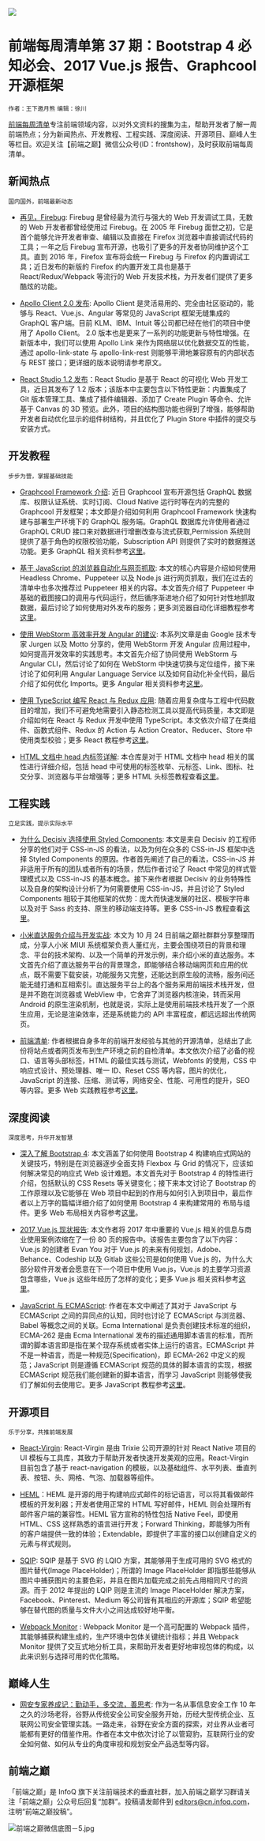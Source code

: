 ![](http://upload-images.jianshu.io/upload_images/1647496-aa9754e572a5b77c.jpg?imageMogr2/auto-orient/strip%7CimageView2/2/w/1240)

# 前端每周清单第 37 期：Bootstrap 4 必知必会、2017 Vue.js 报告、Graphcool 开源框架

`作者：王下邀月熊` `编辑：徐川`

[前端每周清单](http://www.infoq.com/cn/FE-Weekly)专注前端领域内容，以对外文资料的搜集为主，帮助开发者了解一周前端热点；分为新闻热点、开发教程、工程实践、深度阅读、开源项目、巅峰人生等栏目。欢迎关注【前端之巅】微信公众号(ID：frontshow)，及时获取前端每周清单。

## 新闻热点

`国内国外，前端最新动态`

- [再见，Firebug](https://hacks.mozilla.org/2017/10/saying-goodbye-to-firebug/): Firebug 是曾经最为流行与强大的 Web 开发调试工具，无数的 Web 开发者都曾经使用过 Firebug。在 2005 年 Firebug 面世之初，它是首个能够允许开发者审查、编辑以及直接在 Firefox 浏览器中直接调试代码的工具；一年之后 Firebug 宣布开源，也吸引了更多的开发者协同维护这个工具。直到 2016 年，Firefox 宣布将会统一 Firebug 与 Firefox 的内置调试工具；近日发布的新版的 Firefox 的内置开发工具也是基于 React/Redux/Webpack 等流行的 Web 开发技术栈，为开发者们提供了更多酷炫的功能。

- [Apollo Client 2.0 发布](https://dev-blog.apollodata.com/apollo-client-2-0-5c8d0affcec7): Apollo Client 是灵活易用的、完全由社区驱动的，能够与 React、Vue.js、Angular 等常见的 JavaScript 框架无缝集成的 GraphQL 客户端。目前 KLM、IBM、Intuit 等公司都已经在他们的项目中使用了 Apollo Client。 2.0 版本也是更来了一系列的功能更新与特性增强。在新版本中，我们可以使用 Apollo Link 来作为网络层以优化数据交互的性能，通过 apollo-link-state 与 apollo-link-rest 则能够平滑地兼容原有的内部状态与 REST 接口；更详细的版本说明请参考原文。

- [React Studio 1.2 发布](https://parg.co/USd)：React Studio 是基于 React 的可视化 Web 开发工具，近日其发布了 1.2 版本；该版本中主要包含以下特性更新：内置集成了 Git 版本管理工具、集成了插件编辑器、添加了 Create Plugin 等命令、允许基于 Canvas 的 3D 预览。此外，项目的结构图功能也得到了增强，能够帮助开发者自动优化显示的组件树结构，并且优化了 Plugin Store 中插件的提交与安装方式。

## 开发教程

`步步为营，掌握基础技能`

- [Graphcool Framework 介绍](https://blog.graph.cool/introducing-the-graphcool-framework-d9edab2a7816): 近日 Graphcool 宣布开源包括 GraphQL 数据库、权限认证系统、实时订阅、Cloud Native 运行时等在内的完整的 Graphcool 开发框架；本文即是介绍如何利用 Graphcool Framework 快速构建与部署生产环境下的 GraphQL 服务端。GraphQL 数据库允许使用者通过 GraphQL CRUD 接口来对数据进行增删改查与流式获取,Permission 系统则提供了基于角色的权限校验功能，Subscription API 则提供了实时的数据推送功能。更多 GraphQL 相关资料参考[这里](https://github.com/wx-chevalier/Awesome-Coder/blob/master/Awesome-Lists/ServerSideApplication/API/QueryLanguage/GraphQL-List.md)。

- [基于 JavaScript 的浏览器自动化与网页抓取](https://parg.co/US1): 本文的核心内容是介绍如何使用 Headless Chrome、Puppeteer 以及 Node.js 进行网页抓取，我们在过去的清单中也多次推荐过 Puppeteer 相关的内容。本文首先介绍了 Puppeteer 中基础的截图接口的调用与代码运行，然后循序渐进地介绍了如何针对性地抓取数据，最后讨论了如何使用对外发布的服务；更多浏览器自动化详细教程参考[这里](https://parg.co/USn)。

- [使用 WebStorm 高效率开发 Angular 的建议](https://parg.co/USO): 本系列文章是由 Google 技术专家 Jurgen 以及 Motto 分享的，使用 WebStorm 开发 Angular 应用过程中，如何提高开发效率的实践思考。本文首先介绍了协同使用 WebStorm 与 Angular CLI，然后讨论了如何在 WebStorm 中快速切换与定位组件，接下来讨论了如何利用 Angular Language Service 以及如何自动化补全代码，最后介绍了如何优化 Imports。更多 Angular 相关资料参考[这里](https://github.com/wx-chevalier/Awesome-Coder/blob/master/Awesome-Lists/Web/Framework/Angular/Angular-List.md)。

- [使用 TypeScript 编写 React 与 Redux 应用](https://parg.co/USQ): 随着应用复杂度与工程中代码数目的增加，我们不可避免地需要引入静态检测工具以提高代码质量，本文即是介绍如何在 React 与 Redux 开发中使用 TypeScript。本文依次介绍了在类组件、函数式组件、Redux 的 Action 与 Action Creator、Reducer、Store 中使用类型校验；更多 React 教程参考[这里](https://github.com/wx-chevalier/Web-Series)。

- [HTML 文档中 head 内标签详解](https://github.com/joshbuchea/HEAD): 本仓库是对于 HTML 文档中 head 相关的属性进行详细介绍，包括 head 中可使用的标签枚举、元标签、Link、图标、社交分享、浏览器与平台增强等；更多 HTML 头标签教程查看[这里](https://parg.co/USB)。

## 工程实践

`立足实践，提示实际水平`

- [为什么 Decisiv 选择使用 Styled Components](https://parg.co/USD): 本文是来自 Decisiv 的工程师分享的他们对于 CSS-in-JS 的看法，以及为何在众多的 CSS-in-JS 框架中选择 Styled Components 的原因。作者首先阐述了自己的看法，CSS-in-JS 并非适用于所有的团队或者所有的场景，然后作者讨论了 React 中常见的样式管理模式以及 CSS-in-JS 的基本概念。接下来作者根据 Decisiv 的业务特殊性以及自身的架构设计分析了为何需要使用 CSS-in-JS，并且讨论了 Styled Components 相较于其他框架的优势：庞大而快速发展的社区、模板字符串以及对于 Sass 的支持、原生的移动端支持等。更多 CSS-in-JS 教程查看[这里](https://parg.co/USB)。

- [小米直达服务介绍与开发实战](https://parg.co/USx): 本文为 10 月 24 日前端之巅社群群分享整理而成，分享人小米 MIUI 系统框架负责人董红光，主要会围绕项目的背景和理念、平台的技术架构、以及一个简单的开发示例，来介绍小米的直达服务。本文首先介绍了直达服务平台的背景理念，即能够结合移动端网页和应用的优点，既不需要下载安装，功能服务又完整，还能达到原生般的流畅，服务间还能无缝打通和互相索引。直达服务平台上的各个服务采用前端技术栈开发，但是并不跑在浏览器或 WebView 中，它舍弃了浏览器内核渲染，转而采用 Android 的原生渲染机制，也就是说，实际上是使用前端技术栈开发了一个原生应用，无论是渲染效率，还是系统能力的 API 丰富程度，都远远超出传统网页。

- [前端清单](https://parg.co/USC): 作者根据自身多年的前端开发经验与其他的开源清单，总结出了此份将站点或者网页发布到生产环境之前的自检清单。本文依次介绍了必备的视口、语言等头部标签，HTML 的最佳实践与测试，Webfonts 的使用，CSS 中响应式设计、预处理器、唯一 ID、Reset CSS 等内容，图片的优化，JavaScript 的连接、压缩、测试等，网络安全、性能、可用性的提升，SEO 等内容。更多 Web 实践教程参考[这里](https://parg.co/USn)。

## 深度阅读

`深度思考，升华开发智慧`

- [深入了解 Bootstrap 4](https://parg.co/USc): 本文涵盖了如何使用 Bootstrap 4 构建响应式网站的关键技巧，特别是在浏览器逐步全面支持 Flexbox 与 Grid 的情况下，应该如何解决常见的响应式 Web 设计难题。本文首先对于 Bootstrap 4 的特性进行介绍，包括默认的 CSS Resets 等关键变化；接下来本文讨论了 Bootstrap 的工作原理以及它能够在 Web 项目中起到的作用与如何引入到项目中，最后作者以上万字的篇幅详细介绍了如何使用 Bootstrap 4 来构建常用的 布局与组件。更多 Web 布局相关内容参考[这里](https://parg.co/USB)。

- [2017 Vue.js 现状报告](https://www.monterail.com/state-of-vuejs-report): 本文作者将 2017 年中重要的 Vue.js 相关的信息与商业使用案例浓缩在了一份 80 页的报告中。该报告主要包含了以下内容：Vue.js 的创建者 Evan You 对于 Vue.js 的未来有何规划，Adobe、Behance、Codeship 以及 Gitlab 这些公司是如何使用 Vue.js 的，为什么大部分软件开发者会愿意在下一个项目中使用 Vue.js，Vue.js 的主要学习资源包含哪些，Vue.js 这些年经历了怎样的变化；更多 Vue.js 相关资料参考[这里](https://parg.co/bWF)。

- [JavaScript 与 ECMAScript](https://parg.co/USa): 作者在本文中阐述了其对于 JavaScript 与 ECMAScript 之间的异同点的认知，同时也讨论了 ECMAScript 与浏览器、Babel 等概念之间的关联。Ecma International 是负责创建技术标准的组织，ECMA-262 是由 Ecma International 发布的描述通用脚本语言的标准，而所谓的脚本语言即是指在某个现存系统或者实体上运行的语言。ECMAScript 并不是一种语言，而是一种规范(Specification)，即 ECMA-262 中定义的规范；JavaScript 则是遵循 ECMAScript 规范的具体的脚本语言的实现，根据 ECMAScript 规范我们能创建新的脚本语言，而学习 JavaScript 则能够使我们了解如何去使用它。更多 JavaScript 教程参考[这里](http://ngte-pl.gitbook.io)。

## 开源项目

`乐于分享，共推前端发展`

- [React-Virgin](https://parg.co/USh): React-Virgin 是由 Trixie 公司开源的针对 React Native 项目的 UI 模板与工具库，其致力于帮助开发者快速开发美观的应用。React-Virgin 目前包含了基于 react-navigation 的模板，以及基础组件、水平列表、垂直列表、按钮、头、网格、气泡、加载器等组件。

- [HEML](https://github.com/SparkPost/heml)：HEML 是开源的用于构建响应式邮件的标记语言，可以将其看做邮件模板的开发利器；开发者使用正常的 HTML 写好邮件，HEML 则会处理所有邮件客户端的兼容性。HEML 官方宣称的特性包括 Native Feel，即使用 HTML、CSS 这样熟悉的语言进行开发；Forward Thinking，即能够为所有的客户端提供一致的体验；Extendable，即提供了丰富的接口以创建自定义的元素与样式规则。

- [SQIP](https://github.com/technopagan/sqip): SQIP 是基于 SVG 的 LQIO 方案，其能够用于生成可用的 SVG 格式的图片替代(Image PlaceHolder)；所谓的 Image PlaceHolder 即指那些能够从图片中捕获图片的主要色彩，并且在图片加载完成之前先占用相同尺寸的资源。而于 2012 年提出的 LQIP 则是主流的 Image PlaceHolder 解决方案，Facebook、Pinterest、Medium 等公司皆有其相应的开源库；SQIP 希望能够在替代图的质量与文件大小之间达成较好地平衡。

- [Webpack Monitor](https://github.com/webpackmonitor/webpackmonitor) : Webpack Monitor 是一个高可配置的 Webpack 插件，其能够捕获构建生成的，生产环境中包体关键统计指标；并且 Webpack Monitor 提供了交互式地分析工具，来帮助开发者更好地审视包体的构成，以此来识别与选择可用的优化策略。

## 巅峰人生

- [网安专家养成记：勤动手，多交流，善思考](https://parg.co/US7): 作为一名从事信息安全工作 10 年之久的沙场老将，谷野从传统安全公司安全服务开始，历经大型传统企业、互联网公司安全管理实践。一路走来，谷野在安全方面的探索，对业界从业者可能都有更好的借鉴作用。作者在本文中依次讨论了以管窥豹，互联网行业的安全如何做、如何从专业的角度审视和规划安全产品选型等内容。

## 前端之巅

「前端之巅」是 InfoQ 旗下关注前端技术的垂直社群，加入前端之巅学习群请关注「前端之巅」公众号后回复“加群”。投稿请发邮件到 editors@cn.infoq.com，注明“前端之巅投稿”。

![前端之巅微信底图－5.jpg](http://upload-images.jianshu.io/upload_images/1647496-01712a993d2b23de.jpg?imageMogr2/auto-orient/strip%7CimageView2/2/w/1240)
